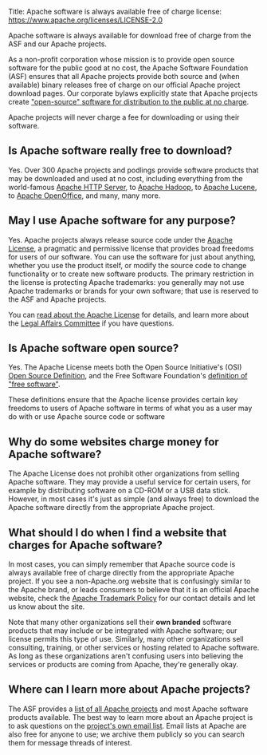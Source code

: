 Title:     Apache software is always available free of charge
license: https://www.apache.org/licenses/LICENSE-2.0

Apache software is always available for download free of charge from the ASF and our Apache projects.

As a non-profit corporation whose mission is to provide open source software for the public good at no cost, the Apache Software Foundation (ASF) ensures that 
all Apache projects provide both source and (when available) binary releases free of charge on our official Apache project download pages. 
Our corporate bylaws explicitly state that Apache projects create ["open-source" software for distribution to the public at no charge][7]. 

Apache projects will never charge a fee for downloading or using their software.  

## Is Apache software really free to download? ##

Yes.  Over 300 Apache projects and podlings provide software products that may be 
downloaded and used at no cost, including everything from the world-famous 
[Apache HTTP Server][1], to [Apache Hadoop][2], to [Apache Lucene][3], 
to [Apache OpenOffice][4], and many, many more.

## May I use Apache software for any purpose? ##

Yes.  Apache projects always release source code under the [Apache License][5], a 
pragmatic and permissive license that provides broad freedoms for 
users of our software.  You can use the software for just about anything, whether you 
use the product itself, or modify the source code to change 
functionality or to create new software products.  The primary restriction in the license is 
protecting Apache trademarks: you generally may not use Apache trademarks or brands for 
your own software; that use is reserved to the ASF and Apache projects.

You can [read about the Apache License](/licenses/) for details, and 
learn more about the [Legal Affairs Committee](/legal/) if you have questions.

## Is Apache software open source? ##

Yes.  The Apache License meets both the Open Source Initiative's (OSI) 
[Open Source Definition](https://www.opensource.org/docs/osd), and the 
Free Software Foundation's [definition of "free software"](https://www.gnu.org/licenses/license-list.html#apache2).

These definitions ensure that the Apache license provides certain key freedoms to users of Apache 
software in terms of what you as a user may do with or use Apache source code or software

## Why do some websites charge money for Apache software? ##

The Apache License does not prohibit other organizations from selling Apache software.  They may provide a useful 
service for certain users, for example by distributing software on a CD-ROM or a USB data stick.  However, in most cases it's just as simple (and always free)
to download the Apache software directly from the appropriate Apache project.

## What should I do when I find a website that charges for Apache software? ##

In most cases, you can simply remember that Apache source code is always 
available free of charge directly from the appropriate Apache project.  If 
you see a non-Apache.org website that is confusingly similar to the Apache 
brand, or leads consumers to believe that it is an official Apache website,
check the [Apache Trademark Policy](/foundation/marks/) for our contact details and let us know about the site.

Note that many other organizations sell their **own branded** software products 
that may include or be integrated with Apache software; our license permits this type of use.  Similarly, many other organizations sell 
consulting, training, or other services or hosting related to Apache software.
As long as these organizations aren't confusing users into believing the 
services or products are coming from Apache, they're generally okay.

## Where can I learn more about Apache projects? ##

The ASF provides a [list of all Apache projects][6] and most Apache software 
products available.  The best way to learn more about an Apache project is to ask 
questions on the [project's own email list](/foundation/getinvolved.html).
Email lists at Apache are also free for anyone to use; we archive them publicly so you can search them for message threads of interest.


  [1]: https://httpd.apache.org/
  [2]: https://hadoop.apache.org/
  [3]: https://lucene.apache.org/
  [4]: https://www.openoffice.org/
  [5]: https://www.apache.org/licenses/
  [6]: https://projects.apache.org/
  [7]: https://www.apache.org/foundation/bylaws.html#6.3
